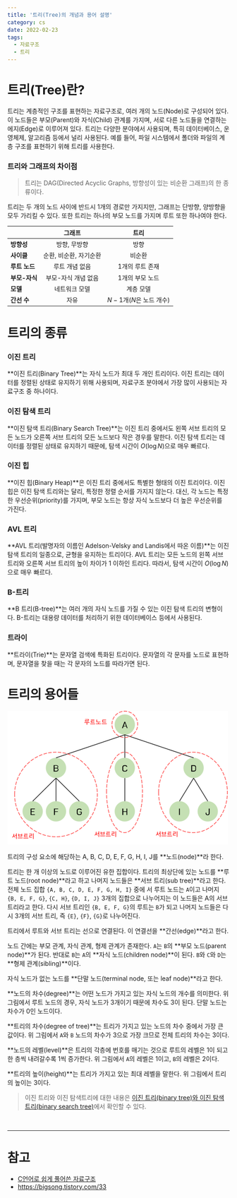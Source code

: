 ```yaml
---
title: '트리(Tree)의 개념과 용어 설명'
category: cs
date: 2022-02-23
tags:
  - 자료구조
  - 트리
---
```


# 트리(Tree)란?

트리는 계층적인 구조를 표현하는 자료구조로, 여러 개의 노드(Node)로 구성되어 있다. 이 노드들은 부모(Parent)와 자식(Child) 관계를 가지며, 서로 다른 노드들을 연결하는 에지(Edge)로 이루어져 있다. 트리는 다양한 분야에서 사용되며, 특히 데이터베이스, 운영체제, 알고리즘 등에서 널리 사용된다. 예를 들어, 파일 시스템에서 폴더와 파일의 계층 구조를 표현하기 위해 트리를 사용한다.

### 트리와 그래프의 차이점

> 트리는 DAG(Directed Acyclic Graphs, 방향성이 있는 비순환 그래프)의 한 종류이다.

트리는 두 개의 노드 사이에 반드시 1개의 경로만 가지지만, 그래프는 단방향, 양방향을 모두 가리킬 수 있다. 또한 트리는 하나의 부모 노드를 가지며 루트 또한 하나여야 한다.

|               |         그래프         |           트리           |
| :------------ | :--------------------: | :----------------------: |
| **방향성**    |      방향, 무방향      |           방향           |
| **사이클**    | 순환, 비순환, 자기순환 |          비순환          |
| **루트 노드** |     루트 개념 없음     |     1개의 루트 존재      |
| **부모-자식** |  부모-자식 개념 없음   |     1개의 부모 노드      |
| **모델**      |     네트워크 모델      |        계층 모델         |
| **간선 수**   |          자유          | $N-1$개($N$은 노드 개수) |

# 트리의 종류

### 이진 트리

**이진 트리(Binary Tree)**는 자식 노드가 최대 두 개인 트리이다. 이진 트리는 데이터를 정렬된 상태로 유지하기 위해 사용되며, 자료구조 분야에서 가장 많이 사용되는 자료구조 중 하나이다.

### 이진 탐색 트리

**이진 탐색 트리(Binary Search Tree)**는 이진 트리 중에서도 왼쪽 서브 트리의 모든 노드가 오른쪽 서브 트리의 모든 노드보다 작은 경우를 말한다. 이진 탐색 트리는 데이터를 정렬된 상태로 유지하기 때문에, 탐색 시간이 $O(\log N)$으로 매우 빠르다.

### 이진 힙

**이진 힙(Binary Heap)**은 이진 트리 중에서도 특별한 형태의 이진 트리이다. 이진 힙은 이진 탐색 트리와는 달리, 특정한 정렬 순서를 가지지 않는다. 대신, 각 노드는 특정한 우선순위(priority)를 가지며, 부모 노드는 항상 자식 노드보다 더 높은 우선순위를 가진다.

### AVL 트리

**AVL 트리(발명자의 이름인 Adelson-Velsky and Landis에서 따온 이름)**는 이진 탐색 트리의 일종으로, 균형을 유지하는 트리이다. AVL 트리는 모든 노드의 왼쪽 서브 트리와 오른쪽 서브 트리의 높이 차이가 1 이하인 트리다. 따라서, 탐색 시간이 $O(\log N)$으로 매우 빠르다.

### B-트리

**B 트리(B-tree)**는 여러 개의 자식 노드를 가질 수 있는 이진 탐색 트리의 변형이다. B-트리는 대용량 데이터를 처리하기 위한 데이터베이스 등에서 사용된다.

### 트라이

**트라이(Trie)**는 문자열 검색에 특화된 트리이다. 문자열의 각 문자를 노드로 표현하며, 문자열을 찾을 때는 각 문자의 노드를 따라가면 된다.

# 트리의 용어들

![tree](./image/tree.png)

트리의 구성 요소에 해당하는 A, B, C, D, E, F, G, H, I, J를 **노드(node)**라 한다.

트리는 한 개 이상의 노드로 이루어진 유한 집합이다. 트리의 최상단에 있는 노드를 **루트 노드(root node)**라고 하고 나머지 노드들은 **서브 트리(sub tree)**라고 한다. 전체 노드 집합 `{A, B, C, D, E, F, G, H, I}` 중에 서 루트 노드는 `A`이고 나머지 `{B, E, F, G}`, `{C, H}`, `{D, I, J}` 3개의 집합으로 나누어지는 이 노드들은 A의 서브 트리라고 한다. 다시 서브 트리인 `{B, E, F, G}`의 루트는 `B`가 되고 나머지 노드들은 다시 3개의 서브 트리, 즉 `{E}`, `{F}`, `{G}`로 나누어진다.

트리에서 루트와 서브 트리는 선으로 연결된다. 이 연결선을 **간선(edge)**라고 한다.

노드 간에는 부모 관계, 자식 관계, 형제 관계가 존재한다. `A`는 `B`의 **부모 노드(parent node)**가 된다. 반대로 `B`는 `A`의 **자식 노드(children node)**이 된다. `B`와 `C`와 `D`는 **형제 관계(sibling)**이다.

자식 노드가 없는 노드를 **단말 노드(terminal node, 또는 leaf node)**라고 한다.

**노드의 차수(degree)**는 어떤 노드가 가지고 있는 자식 노드의 개수를 의미한다. 위 그림에서 루트 노드의 경우, 자식 노드가 3개이기 때문에 차수도 3이 된다. 단말 노드는 차수가 0인 노드이다.

**트리의 차수(degree of tree)**는 트리가 가지고 있는 노드의 차수 중에서 가장 큰 값이다. 위 그림에서 `A`와 `B` 노드의 차수가 3으로 가장 크므로 전체 트리의 차수는 3이다.

**노드의 레벨(level)**은 트리의 각층에 번호를 매기는 것으로 루트의 레벨은 1이 되고 한 층씩 내려갈수록 1씩 증가한다. 위 그림에서 `A`의 레벨은 1이고, `B`의 레벨은 2이다.

**트리의 높이(height)**는 트리가 가지고 있는 최대 레벨을 말한다. 위 그림에서 트리의 높이는 3이다.

<blockquote variant="info">

이진 트리와 이진 탐색트리에 대한 내용은 [이진 트리(binary tree)와 이진 탐색 트리(binary search tree)](https://chamdom.blog/binary-tree/)에서 확인할 수 있다.

</blockquote>

<br />

---

# 참고

- [C언어로 쉽게 풀어쓴 자료구조](http://www.yes24.com/Product/Goods/69750539)
- https://bigsong.tistory.com/33

